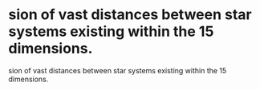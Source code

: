 # sion of vast distances between star systems existing within the 15 dimensions.

sion of vast distances between star systems existing within the 15 dimensions.